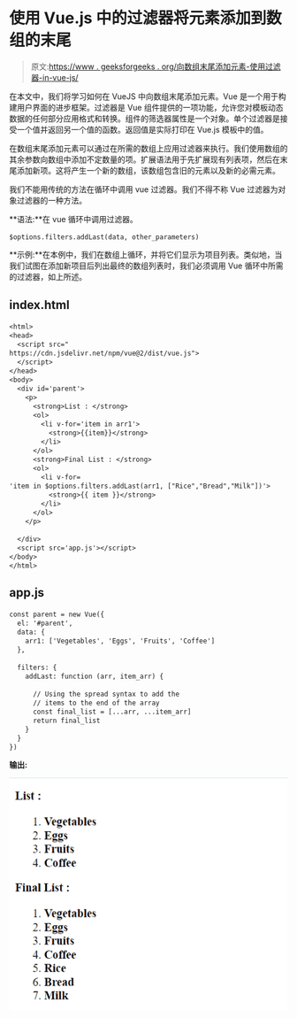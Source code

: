 # 使用 Vue.js 中的过滤器将元素添加到数组的末尾

> 原文:[https://www . geeksforgeeks . org/向数组末尾添加元素-使用过滤器-in-vue-js/](https://www.geeksforgeeks.org/adding-elements-to-the-end-of-the-array-using-filters-in-vue-js/)

在本文中，我们将学习如何在 VueJS 中向数组末尾添加元素。Vue 是一个用于构建用户界面的进步框架。过滤器是 Vue 组件提供的一项功能，允许您对模板动态数据的任何部分应用格式和转换。组件的筛选器属性是一个对象。单个过滤器是接受一个值并返回另一个值的函数。返回值是实际打印在 Vue.js 模板中的值。

在数组末尾添加元素可以通过在所需的数组上应用过滤器来执行。我们使用数组的其余参数向数组中添加不定数量的项。扩展语法用于先扩展现有列表项，然后在末尾添加新项。这将产生一个新的数组，该数组包含旧的元素以及新的必需元素。

我们不能用传统的方法在循环中调用 vue 过滤器。我们不得不称 Vue 过滤器为对象过滤器的一种方法。

**语法:**在 vue 循环中调用过滤器。

```
$options.filters.addLast(data, other_parameters)
```

**示例:**在本例中，我们在数组上循环，并将它们显示为项目列表。类似地，当我们试图在添加新项目后列出最终的数组列表时，我们必须调用 Vue 循环中所需的过滤器，如上所述。

## index.html

```
<html>
<head>
  <script src="
https://cdn.jsdelivr.net/npm/vue@2/dist/vue.js">
  </script>
</head>
<body>
  <div id='parent'>
    <p>
      <strong>List : </strong>
      <ol>
        <li v-for='item in arr1'>
          <strong>{{item}}</strong>
        </li>
      </ol>
      <strong>Final List : </strong>
      <ol>
        <li v-for=
'item in $options.filters.addLast(arr1, ["Rice","Bread","Milk"])'>
          <strong>{{ item }}</strong>
        </li>
      </ol>
    </p>

  </div>
  <script src='app.js'></script>
</body>
</html>
```

## app.js

```
const parent = new Vue({
  el: '#parent',
  data: {
    arr1: ['Vegetables', 'Eggs', 'Fruits', 'Coffee']
  },

  filters: {
    addLast: function (arr, item_arr) {

      // Using the spread syntax to add the
      // items to the end of the array
      const final_list = [...arr, ...item_arr]
      return final_list
    }
  }
})
```

**输出:**

![](img/8a3b1ffbcc5959f1c936916a3941d1e4.png)